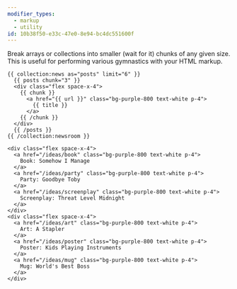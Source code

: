 ```yaml
---
modifier_types:
  - markup
  - utility
id: 10b38f50-e33c-47e0-8e94-bc4dc551600f
---
```

Break arrays or collections into smaller (wait for it) chunks of any given size. This is useful for performing various gymnastics with your HTML markup.


```
{{ collection:news as="posts" limit="6" }}
  {{ posts chunk="3" }} 
  <div class="flex space-x-4">
    {{ chunk }}
      <a href="{{ url }}" class="bg-purple-800 text-white p-4">
        {{ title }}
      </a>
    {{ /chunk }}
  </div>
  {{ /posts }}
{{ /collection:newsroom }}
```

``` output
<div class="flex space-x-4">
  <a href="/ideas/book" class="bg-purple-800 text-white p-4">
    Book: Somehow I Manage
  </a>
  <a href="/ideas/party" class="bg-purple-800 text-white p-4">
    Party: Goodbye Toby
  </a>
  <a href="/ideas/screenplay" class="bg-purple-800 text-white p-4">
    Screenplay: Threat Level Midnight
  </a>
</div>
<div class="flex space-x-4">
  <a href="/ideas/art" class="bg-purple-800 text-white p-4">
    Art: A Stapler
  </a>
  <a href="/ideas/poster" class="bg-purple-800 text-white p-4">
    Poster: Kids Playing Instruments
  </a>
  <a href="/ideas/mug" class="bg-purple-800 text-white p-4">
    Mug: World's Best Boss
  </a>
</div>
```
